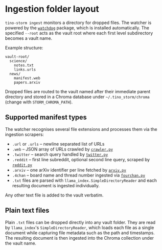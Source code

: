 # Ingestion folder layout

`tino-storm ingest` monitors a directory for dropped files. The watcher is powered by
the [`watchdog`](https://pypi.org/project/watchdog/) package, which is installed
automatically. The specified `--root` acts as the vault root where each first
level subdirectory becomes a vault name.

Example structure:

```text
vault-root/
  science/
    notes.txt
    links.urls
  news/
    manifest.web
    papers.arxiv
```

Dropped files are routed to the vault named after their immediate parent directory and stored in a Chroma database under `~/.tino_storm/chroma` (change with `STORM_CHROMA_PATH`).

## Supported manifest types

The watcher recognises several file extensions and processes them via the ingestion scrapers:

- `.url` or `.urls` – newline separated list of URLs
- `.web` – JSON array of URLs crawled by [`crawler.py`](../src/tino_storm/ingestion/crawler.py)
- `.twitter` – search query handled by [`twitter.py`](../src/tino_storm/ingestion/twitter.py)
- `.reddit` – first line subreddit, optional second line query, scraped by [`reddit.py`](../src/tino_storm/ingestion/reddit.py)
- `.arxiv` – one arXiv identifier per line fetched by [`arxiv.py`](../src/tino_storm/ingestion/arxiv.py)
- `.4chan` – board name and thread number ingested via [`fourchan.py`](../src/tino_storm/ingestion/fourchan.py)
- `.txt` files are parsed with `llama_index.SimpleDirectoryReader` and each
  resulting document is ingested individually.

Any other text file is added to the vault verbatim.

## Plain text files

Plain `.txt` files can be dropped directly into any vault folder. They are read
by `llama_index`'s `SimpleDirectoryReader`, which loads each file as a single
document while capturing file metadata such as the path and timestamps. The
resulting document is then ingested into the Chroma collection under the vault
name.
